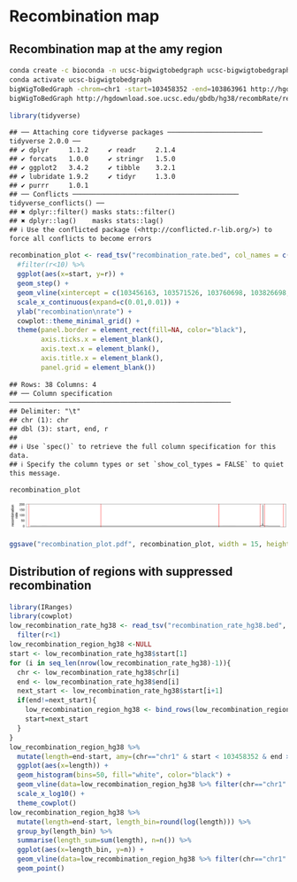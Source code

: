 Recombination map
================

## Recombination map at the amy region

``` bash
conda create -c bioconda -n ucsc-bigwigtobedgraph ucsc-bigwigtobedgraph
conda activate ucsc-bigwigtobedgraph
bigWigToBedGraph -chrom=chr1 -start=103458352 -end=103863961 http://hgdownload.soe.ucsc.edu/gbdb/hg38/recombRate/recombAvg.bw /global/scratch/users/nicolas931010/amylase_diversity_project/HPRC_AMY_Sequences/recombination_rate/recombination_rate.bed
bigWigToBedGraph http://hgdownload.soe.ucsc.edu/gbdb/hg38/recombRate/recombAvg.bw /global/scratch/users/nicolas931010/amylase_diversity_project/HPRC_AMY_Sequences/recombination_rate/recombination_rate_hg38.bed
```

``` r
library(tidyverse)
```

    ## ── Attaching core tidyverse packages ──────────────────────── tidyverse 2.0.0 ──
    ## ✔ dplyr     1.1.2     ✔ readr     2.1.4
    ## ✔ forcats   1.0.0     ✔ stringr   1.5.0
    ## ✔ ggplot2   3.4.2     ✔ tibble    3.2.1
    ## ✔ lubridate 1.9.2     ✔ tidyr     1.3.0
    ## ✔ purrr     1.0.1     
    ## ── Conflicts ────────────────────────────────────────── tidyverse_conflicts() ──
    ## ✖ dplyr::filter() masks stats::filter()
    ## ✖ dplyr::lag()    masks stats::lag()
    ## ℹ Use the conflicted package (<http://conflicted.r-lib.org/>) to force all conflicts to become errors

``` r
recombination_plot <- read_tsv("recombination_rate.bed", col_names = c("chr", "start", "end", "r")) %>% #View()
  #filter(r<10) %>%
  ggplot(aes(x=start, y=r)) +
  geom_step() +
  geom_vline(xintercept = c(103456163, 103571526, 103760698, 103826698, 103833698, 103863961), color="red") +
  scale_x_continuous(expand=c(0.01,0.01)) +
  ylab("recombination\nrate") +
  cowplot::theme_minimal_grid() +
  theme(panel.border = element_rect(fill=NA, color="black"),
        axis.ticks.x = element_blank(),
        axis.text.x = element_blank(),
        axis.title.x = element_blank(),
        panel.grid = element_blank())
```

    ## Rows: 38 Columns: 4
    ## ── Column specification ────────────────────────────────────────────────────────
    ## Delimiter: "\t"
    ## chr (1): chr
    ## dbl (3): start, end, r
    ## 
    ## ℹ Use `spec()` to retrieve the full column specification for this data.
    ## ℹ Specify the column types or set `show_col_types = FALSE` to quiet this message.

``` r
recombination_plot
```

![](recombination_rate_files/figure-gfm/unnamed-chunk-2-1.png)<!-- -->

``` r
ggsave("recombination_plot.pdf", recombination_plot, width = 15, height = 1.5, units = "in")
```

## Distribution of regions with suppressed recombination

``` r
library(IRanges)
library(cowplot)
low_recombination_rate_hg38 <- read_tsv("recombination_rate_hg38.bed", col_names = c("chr", "start", "end", "r")) %>%
  filter(r<1) 
low_recombination_region_hg38 <-NULL
start <- low_recombination_rate_hg38$start[1]
for (i in seq_len(nrow(low_recombination_rate_hg38)-1)){
  chr <- low_recombination_rate_hg38$chr[i]
  end <- low_recombination_rate_hg38$end[i]
  next_start <- low_recombination_rate_hg38$start[i+1]
  if(end!=next_start){
    low_recombination_region_hg38 <- bind_rows(low_recombination_region_hg38, tibble(chr, start, end))
    start=next_start
  } 
}
low_recombination_region_hg38 %>%
  mutate(length=end-start, amy=(chr=="chr1" & start < 103458352 & end > 103458352)) %>% #arrange(-length) %>% head(n=500) %>% View()
  ggplot(aes(x=length)) +
  geom_histogram(bins=50, fill="white", color="black") +
  geom_vline(data=low_recombination_region_hg38 %>% filter(chr=="chr1" & start < 103458352 & end > 103458352), mapping = aes(xintercept=(end-start)), color="red") +
  scale_x_log10() +
  theme_cowplot()
low_recombination_region_hg38 %>%
  mutate(length=end-start, length_bin=round(log(length))) %>%
  group_by(length_bin) %>%
  summarise(length_sum=sum(length), n=n()) %>%
  ggplot(aes(x=length_bin, y=n)) +
  geom_vline(data=low_recombination_region_hg38 %>% filter(chr=="chr1" & start < 103458352 & end > 103458352), mapping = aes(xintercept=log(end-start)), color="red") +
  geom_point()
```
